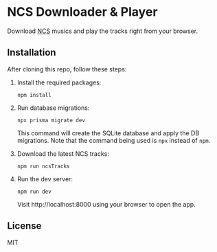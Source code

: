 NCS Downloader & Player
=======================
Download [NCS](https://ncs.io) musics and play the tracks right from your browser.


## Installation
After cloning this repo, follow these steps:

1.  Install the required packages:

        npm install

1.  Run database migrations:

        npx prisma migrate dev

    This command will create the SQLite database and apply the DB migrations. Note that the command being used is `npx` instead of `npm`.

1.  Download the latest NCS tracks:

        npm run ncsTracks

1.  Run the dev server:

        npm run dev

    Visit http://localhost:8000 using your browser to open the app.


## License 
MIT
